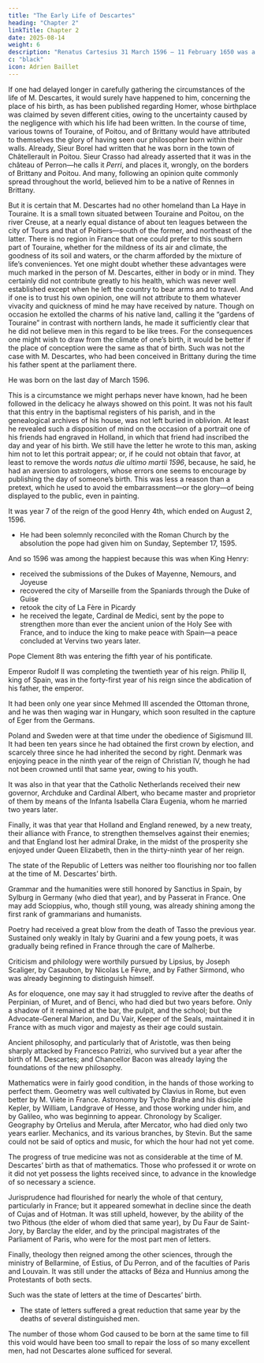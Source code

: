 ```yaml
---
title: "The Early Life of Descartes"
heading: "Chapter 2"
linkTitle: Chapter 2
date: 2025-08-14
weight: 6
description: "Renatus Cartesius 31 March 1596 – 11 February 1650 was a French philosopher, mathematician, and scientist who invented analytic geometry"
c: "black"
icon: Adrien Baillet
---
```




If one had delayed longer in carefully gathering the circumstances of the life of M. Descartes, it would surely have happened to him, concerning the place of his birth, as has been published regarding Homer, whose birthplace was claimed by seven different cities, owing to the uncertainty caused by the negligence with which his life had been written. In the course of time, various towns of Touraine, of Poitou, and of Brittany would have attributed to themselves the glory of having seen our philosopher born within their walls. Already, Sieur Borel had written that he was born in the town of Châtellerault in Poitou. Sieur Crasso had already asserted that it was in the château of Perron—he calls it *Perri*, and places it, wrongly, on the borders of Brittany and Poitou. And many, following an opinion quite commonly spread throughout the world, believed him to be a native of Rennes in Brittany.

But it is certain that M. Descartes had no other homeland than La Haye in Touraine. It is a small town situated between Touraine and Poitou, on the river Creuse, at a nearly equal distance of about ten leagues between the city of Tours and that of Poitiers—south of the former, and northeast of the latter. There is no region in France that one could prefer to this southern part of Touraine, whether for the mildness of its air and climate, the goodness of its soil and waters, or the charm afforded by the mixture of life’s conveniences. Yet one might doubt whether these advantages were much marked in the person of M. Descartes, either in body or in mind. They certainly did not contribute greatly to his health, which was never well established except when he left the country to bear arms and to travel. And if one is to trust his own opinion, one will not attribute to them whatever vivacity and quickness of mind he may have received by nature. Though on occasion he extolled the charms of his native land, calling it the “gardens of Touraine” in contrast with northern lands, he made it sufficiently clear that he did not believe men in this regard to be like trees. For the consequences one might wish to draw from the climate of one’s birth, it would be better if the place of conception were the same as that of birth. Such was not the case with M. Descartes, who had been conceived in Brittany during the time his father spent at the parliament there.

He was born on the last day of March 1596.

This is a circumstance we might perhaps never have known, had he been followed in the delicacy he always showed on this point. It was not his fault that this entry in the baptismal registers of his parish, and in the genealogical archives of his house, was not left buried in oblivion. At least he revealed such a disposition of mind on the occasion of a portrait one of his friends had engraved in Holland, in which that friend had inscribed the day and year of his birth. We still have the letter he wrote to this man, asking him not to let this portrait appear; or, if he could not obtain that favor, at least to remove the words *natus die ultimo martii 1596*, because, he said, he had an aversion to astrologers, whose errors one seems to encourage by publishing the day of someone’s birth. This was less a reason than a pretext, which he used to avoid the embarrassment—or the glory—of being displayed to the public, even in painting.

It was year 7 of the reign of the good Henry 4th, which ended on August 2, 1596. 
- He had been solemnly reconciled with the Roman Church by the absolution the pope had given him on Sunday, September 17, 1595.

And so 1596 was among the happiest because this was when King Henry: 
- received the submissions of the Dukes of Mayenne, Nemours, and Joyeuse
- recovered the city of Marseille from the Spaniards through the Duke of Guise
- retook the city of La Fère in Picardy
- he received the legate, Cardinal de Medici, sent by the pope to strengthen more than ever the ancient union of the Holy See with France, and to induce the king to make peace with Spain—a peace concluded at Vervins two years later.

Pope Clement 8th was entering the fifth year of his pontificate.

Emperor Rudolf II was completing the twentieth year of his reign. Philip II, king of Spain, was in the forty-first year of his reign since the abdication of his father, the emperor. 

It had been only one year since Mehmed III ascended the Ottoman throne, and he was then waging war in Hungary, which soon resulted in the capture of Eger from the Germans.

Poland and Sweden were at that time under the obedience of Sigismund III. It had been ten years since he had obtained the first crown by election, and scarcely three since he had inherited the second by right. Denmark was enjoying peace in the ninth year of the reign of Christian IV, though he had not been crowned until that same year, owing to his youth.

It was also in that year that the Catholic Netherlands received their new governor, Archduke and Cardinal Albert, who became master and proprietor of them by means of the Infanta Isabella Clara Eugenia, whom he married two years later.

Finally, it was that year that Holland and England renewed, by a new treaty, their alliance with France, to strengthen themselves against their enemies; and that England lost her admiral Drake, in the midst of the prosperity she enjoyed under Queen Elizabeth, then in the thirty-ninth year of her reign.

The state of the Republic of Letters was neither too flourishing nor too fallen at the time of M. Descartes’ birth.

Grammar and the humanities were still honored by Sanctius in Spain, by Sylburg in Germany (who died that year), and by Passerat in France. One may add Scioppius, who, though still young, was already shining among the first rank of grammarians and humanists.

Poetry had received a great blow from the death of Tasso the previous year. Sustained only weakly in Italy by Guarini and a few young poets, it was gradually being refined in France through the care of Malherbe.

Criticism and philology were worthily pursued by Lipsius, by Joseph Scaliger, by Casaubon, by Nicolas Le Fèvre, and by Father Sirmond, who was already beginning to distinguish himself.

As for eloquence, one may say it had struggled to revive after the deaths of Perpinian, of Muret, and of Benci, who had died but two years before. Only a shadow of it remained at the bar, the pulpit, and the school; but the Advocate-General Marion, and Du Vair, Keeper of the Seals, maintained it in France with as much vigor and majesty as their age could sustain.

Ancient philosophy, and particularly that of Aristotle, was then being sharply attacked by Francesco Patrizi, who survived but a year after the birth of M. Descartes; and Chancellor Bacon was already laying the foundations of the new philosophy.

Mathematics were in fairly good condition, in the hands of those working to perfect them. Geometry was well cultivated by Clavius in Rome, but even better by M. Viète in France. Astronomy by Tycho Brahe and his disciple Kepler, by William, Landgrave of Hesse, and those working under him, and by Galileo, who was beginning to appear. Chronology by Scaliger. Geography by Ortelius and Merula, after Mercator, who had died only two years earlier. Mechanics, and its various branches, by Stevin. But the same could not be said of optics and music, for which the hour had not yet come.

The progress of true medicine was not as considerable at the time of M. Descartes’ birth as that of mathematics. Those who professed it or wrote on it did not yet possess the lights received since, to advance in the knowledge of so necessary a science.

Jurisprudence had flourished for nearly the whole of that century, particularly in France; but it appeared somewhat in decline since the death of Cujas and of Hotman. It was still upheld, however, by the ability of the two Pithous (the elder of whom died that same year), by Du Faur de Saint-Jory, by Barclay the elder, and by the principal magistrates of the Parliament of Paris, who were for the most part men of letters.

Finally, theology then reigned among the other sciences, through the ministry of Bellarmine, of Estius, of Du Perron, and of the faculties of Paris and Louvain. It was still under the attacks of Béza and Hunnius among the Protestants of both sects.

Such was the state of letters at the time of Descartes’ birth. 
- The state of letters suffered a great reduction that same year by the deaths of several distinguished men.

The number of those whom God caused to be born at the same time to fill this void would have been too small to repair the loss of so many excellent men, had not Descartes alone sufficed for several.


